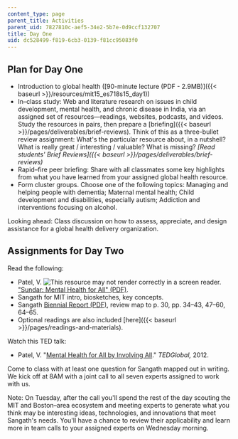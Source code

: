 ```yaml
---
content_type: page
parent_title: Activities
parent_uid: 7827810c-aef5-34e2-5b7e-0d9ccf132707
title: Day One
uid: dc528499-f819-6cb3-0139-f81cc95083f0
---
```


Plan for Day One
----------------

*   Introduction to global health ([90-minute lecture (PDF - 2.9MB)]({{< baseurl >}}/resources/mit15_es718s15_day1))
*   In–class study: Web and literature research on issues in child development, mental health, and chronic disease in India, via an assigned set of resources—readings, websites, podcasts, and videos. Study the resources in pairs, then prepare a [briefing]({{< baseurl >}}/pages/deliverables/brief-reviews). Think of this as a three-bullet review assignment: What's the particular resource about, in a nutshell? What is really great / interesting / valuable? What is missing? _[Read students' Brief Reviews]({{< baseurl >}}/pages/deliverables/brief-reviews)_
*   Rapid–fire peer briefing: Share with all classmates some key highlights from what you have learned from your assigned global health resource. 
*   Form cluster groups. Choose one of the following topics: Managing and helping people with dementia; Maternal mental health; Child development and disabilities, especially autism; Addiction and interventions focusing on alcohol.

Looking ahead: Class discussion on how to assess, appreciate, and design assistance for a global health delivery organization.

Assignments for Day Two
-----------------------

Read the following:

*   Patel, V. ![This resource may not render correctly in a screen reader.](/images/inacessible.gif)["Sundar: Mental Health for All" (PDF)](http://sangath.com/images/file/SUNDAR-Vikram.pdf).
*   Sangath for MIT intro, biosketches, key concepts.
*   Sangath [Biennial Report (PDF)](http://www.sangath.com/images/file/Sangath%20Biennial%20Report%202012-14.pdf), review map to p. 30, pp. 34–43, 47–60, 64–65.
*   Optional readings are also included [here]({{< baseurl >}}/pages/readings-and-materials).

Watch this TED talk:

*   Patel, V. "[Mental Health for All by Involving All](http://www.ted.com/talks/vikram_patel_mental_health_for_all_by_involving_all)." _TEDGlobal,_ 2012.

Come to class with at least one question for Sangath mapped out in writing. We kick off at 8AM with a joint call to all seven experts assigned to work with us.

Note: On Tuesday, after the call you'll spend the rest of the day scouting the MIT and Boston–area ecosystem and meeting experts to generate what you think may be interesting ideas, technologies, and innovations that meet Sangath's needs. You'll have a chance to review their applicability and learn more in team calls to your assigned experts on Wednesday morning.